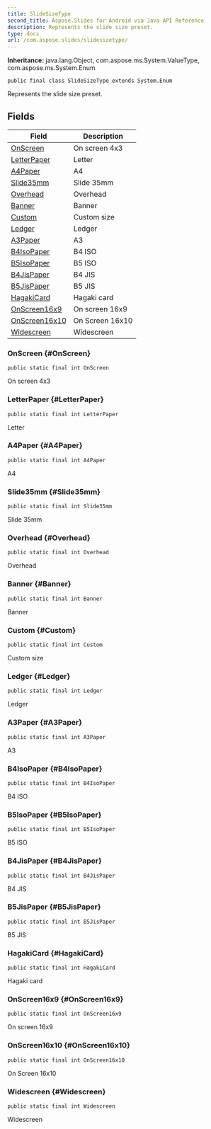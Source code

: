 ```yaml
---
title: SlideSizeType
second_title: Aspose.Slides for Android via Java API Reference
description: Represents the slide size preset.
type: docs
url: /com.aspose.slides/slidesizetype/
---
```

**Inheritance:**
java.lang.Object, com.aspose.ms.System.ValueType, com.aspose.ms.System.Enum
```
public final class SlideSizeType extends System.Enum
```

Represents the slide size preset.
## Fields

| Field | Description |
| --- | --- |
| [OnScreen](#OnScreen) | On screen 4x3 |
| [LetterPaper](#LetterPaper) | Letter |
| [A4Paper](#A4Paper) | A4 |
| [Slide35mm](#Slide35mm) | Slide 35mm |
| [Overhead](#Overhead) | Overhead |
| [Banner](#Banner) | Banner |
| [Custom](#Custom) | Custom size |
| [Ledger](#Ledger) | Ledger |
| [A3Paper](#A3Paper) | A3 |
| [B4IsoPaper](#B4IsoPaper) | B4 ISO |
| [B5IsoPaper](#B5IsoPaper) | B5 ISO |
| [B4JisPaper](#B4JisPaper) | B4 JIS |
| [B5JisPaper](#B5JisPaper) | B5 JIS |
| [HagakiCard](#HagakiCard) | Hagaki card |
| [OnScreen16x9](#OnScreen16x9) | On screen 16x9 |
| [OnScreen16x10](#OnScreen16x10) | On Screen 16x10 |
| [Widescreen](#Widescreen) | Widescreen |
### OnScreen {#OnScreen}
```
public static final int OnScreen
```


On screen 4x3

### LetterPaper {#LetterPaper}
```
public static final int LetterPaper
```


Letter

### A4Paper {#A4Paper}
```
public static final int A4Paper
```


A4

### Slide35mm {#Slide35mm}
```
public static final int Slide35mm
```


Slide 35mm

### Overhead {#Overhead}
```
public static final int Overhead
```


Overhead

### Banner {#Banner}
```
public static final int Banner
```


Banner

### Custom {#Custom}
```
public static final int Custom
```


Custom size

### Ledger {#Ledger}
```
public static final int Ledger
```


Ledger

### A3Paper {#A3Paper}
```
public static final int A3Paper
```


A3

### B4IsoPaper {#B4IsoPaper}
```
public static final int B4IsoPaper
```


B4 ISO

### B5IsoPaper {#B5IsoPaper}
```
public static final int B5IsoPaper
```


B5 ISO

### B4JisPaper {#B4JisPaper}
```
public static final int B4JisPaper
```


B4 JIS

### B5JisPaper {#B5JisPaper}
```
public static final int B5JisPaper
```


B5 JIS

### HagakiCard {#HagakiCard}
```
public static final int HagakiCard
```


Hagaki card

### OnScreen16x9 {#OnScreen16x9}
```
public static final int OnScreen16x9
```


On screen 16x9

### OnScreen16x10 {#OnScreen16x10}
```
public static final int OnScreen16x10
```


On Screen 16x10

### Widescreen {#Widescreen}
```
public static final int Widescreen
```


Widescreen

